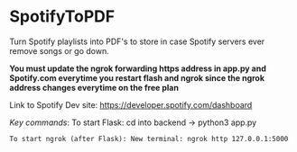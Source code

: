 # SpotifyToPDF
Turn Spotify playlists into PDF's to store in case Spotify servers ever remove songs or go down.

**You must update the ngrok forwarding https address in app.py and Spotify.com everytime you restart flash and ngrok since the ngrok address changes everytime on the free plan**

Link to Spotify Dev site: https://developer.spotify.com/dashboard

*Key commands*:
    To start Flask: cd into backend -> python3 app.py
    
    To start ngrok (after Flask): New terminal: ngrok http 127.0.0.1:5000
